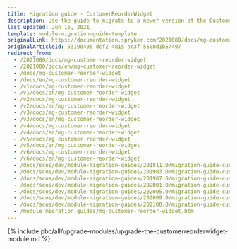 ```yaml
---
title: Migration guide - CustomerReorderWidget
description: Use the guide to migrate to a newer version of the CustomerReorderWidget module.
last_updated: Jun 16, 2021
template: module-migration-guide-template
originalLink: https://documentation.spryker.com/2021080/docs/mg-customer-reorder-widget
originalArticleId: 53190406-dcf2-4815-ac3f-5508d1b57497
redirect_from:
  - /2021080/docs/mg-customer-reorder-widget
  - /2021080/docs/en/mg-customer-reorder-widget
  - /docs/mg-customer-reorder-widget
  - /docs/en/mg-customer-reorder-widget
  - /v1/docs/mg-customer-reorder-widget
  - /v1/docs/en/mg-customer-reorder-widget
  - /v2/docs/mg-customer-reorder-widget
  - /v2/docs/en/mg-customer-reorder-widget
  - /v3/docs/mg-customer-reorder-widget
  - /v3/docs/en/mg-customer-reorder-widget
  - /v4/docs/mg-customer-reorder-widget
  - /v4/docs/en/mg-customer-reorder-widget
  - /v5/docs/mg-customer-reorder-widget
  - /v5/docs/en/mg-customer-reorder-widget
  - /v6/docs/mg-customer-reorder-widget
  - /v6/docs/en/mg-customer-reorder-widget
  - /docs/scos/dev/module-migration-guides/201811.0/migration-guide-customerreorderwidget.html
  - /docs/scos/dev/module-migration-guides/201903.0/migration-guide-customerreorderwidget.html
  - /docs/scos/dev/module-migration-guides/201907.0/migration-guide-customerreorderwidget.html
  - /docs/scos/dev/module-migration-guides/202001.0/migration-guide-customerreorderwidget.html
  - /docs/scos/dev/module-migration-guides/202005.0/migration-guide-customerreorderwidget.html
  - /docs/scos/dev/module-migration-guides/202009.0/migration-guide-customerreorderwidget.html
  - /docs/scos/dev/module-migration-guides/202108.0/migration-guide-customerreorderwidget.html
  - /module_migration_guides/mg-customer-reorder-widget.htm
---
```


{% include pbc/all/upgrade-modules/upgrade-the-customerreorderwidget-module.md %} <!-- To edit, see /_includes/pbc/all/upgrade-modules/upgrade-the-customerreorderwidget-module.md -->
